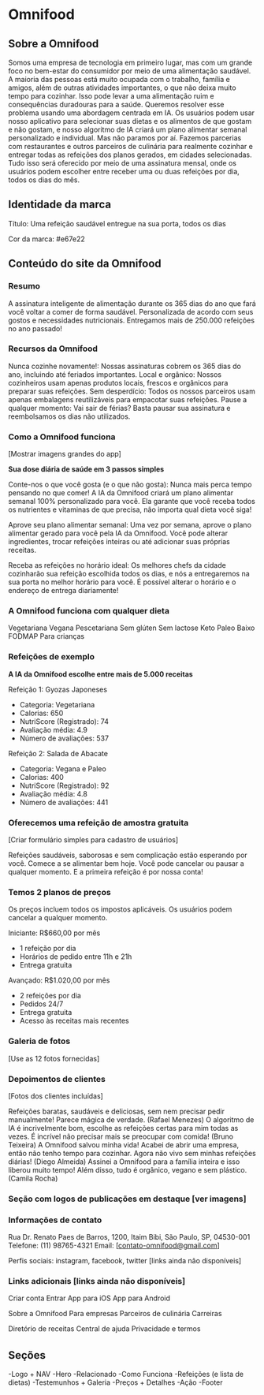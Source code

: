 # Omnifood

## Sobre a Omnifood

Somos uma empresa de tecnologia em primeiro lugar, mas com um grande foco no bem-estar do consumidor por meio de uma alimentação saudável. A maioria das pessoas está muito ocupada com o trabalho, família e amigos, além de outras atividades importantes, o que não deixa muito tempo para cozinhar. Isso pode levar a uma alimentação ruim e consequências duradouras para a saúde. Queremos resolver esse problema usando uma abordagem centrada em IA. Os usuários podem usar nosso aplicativo para selecionar suas dietas e os alimentos de que gostam e não gostam, e nosso algoritmo de IA criará um plano alimentar semanal personalizado e individual. Mas não paramos por aí. Fazemos parcerias com restaurantes e outros parceiros de culinária para realmente cozinhar e entregar todas as refeições dos planos gerados, em cidades selecionadas. Tudo isso será oferecido por meio de uma assinatura mensal, onde os usuários podem escolher entre receber uma ou duas refeições por dia, todos os dias do mês.

## Identidade da marca

Título: Uma refeição saudável entregue na sua porta, todos os dias

Cor da marca: #e67e22

## Conteúdo do site da Omnifood

### Resumo

A assinatura inteligente de alimentação durante os 365 dias do ano que fará você voltar a comer de forma saudável. Personalizada de acordo com seus gostos e necessidades nutricionais. Entregamos mais de 250.000 refeições no ano passado!

### Recursos da Omnifood

Nunca cozinhe novamente!: Nossas assinaturas cobrem os 365 dias do ano, incluindo até feriados importantes.
Local e orgânico: Nossos cozinheiros usam apenas produtos locais, frescos e orgânicos para preparar suas refeições.
Sem desperdício: Todos os nossos parceiros usam apenas embalagens reutilizáveis para empacotar suas refeições.
Pause a qualquer momento: Vai sair de férias? Basta pausar sua assinatura e reembolsamos os dias não utilizados.

### Como a Omnifood funciona

\[Mostrar imagens grandes do app]

**Sua dose diária de saúde em 3 passos simples**

Conte-nos o que você gosta (e o que não gosta): Nunca mais perca tempo pensando no que comer! A IA da Omnifood criará um plano alimentar semanal 100% personalizado para você. Ela garante que você receba todos os nutrientes e vitaminas de que precisa, não importa qual dieta você siga!

Aprove seu plano alimentar semanal: Uma vez por semana, aprove o plano alimentar gerado para você pela IA da Omnifood. Você pode alterar ingredientes, trocar refeições inteiras ou até adicionar suas próprias receitas.

Receba as refeições no horário ideal: Os melhores chefs da cidade cozinharão sua refeição escolhida todos os dias, e nós a entregaremos na sua porta no melhor horário para você. É possível alterar o horário e o endereço de entrega diariamente!

### A Omnifood funciona com qualquer dieta

Vegetariana
Vegana
Pescetariana
Sem glúten
Sem lactose
Keto
Paleo
Baixo FODMAP
Para crianças

### Refeições de exemplo

**A IA da Omnifood escolhe entre mais de 5.000 receitas**

Refeição 1: Gyozas Japoneses

- Categoria: Vegetariana
- Calorias: 650
- NutriScore (Registrado): 74
- Avaliação média: 4.9
- Número de avaliações: 537

Refeição 2: Salada de Abacate

- Categoria: Vegana e Paleo
- Calorias: 400
- NutriScore (Registrado): 92
- Avaliação média: 4.8
- Número de avaliações: 441

### Oferecemos uma refeição de amostra gratuita

\[Criar formulário simples para cadastro de usuários]

Refeições saudáveis, saborosas e sem complicação estão esperando por você. Comece a se alimentar bem hoje. Você pode cancelar ou pausar a qualquer momento. E a primeira refeição é por nossa conta!

### Temos 2 planos de preços

Os preços incluem todos os impostos aplicáveis. Os usuários podem cancelar a qualquer momento.

Iniciante: R$660,00 por mês

- 1 refeição por dia
- Horários de pedido entre 11h e 21h
- Entrega gratuita

Avançado: R$1.020,00 por mês

- 2 refeições por dia
- Pedidos 24/7
- Entrega gratuita
- Acesso às receitas mais recentes

### Galeria de fotos

\[Use as 12 fotos fornecidas]

### Depoimentos de clientes

\[Fotos dos clientes incluídas]

Refeições baratas, saudáveis e deliciosas, sem nem precisar pedir manualmente! Parece mágica de verdade. (Rafael Menezes)
O algoritmo de IA é incrivelmente bom, escolhe as refeições certas para mim todas as vezes. É incrível não precisar mais se preocupar com comida! (Bruno Teixeira)
A Omnifood salvou minha vida! Acabei de abrir uma empresa, então não tenho tempo para cozinhar. Agora não vivo sem minhas refeições diárias! (Diego Almeida)
Assinei a Omnifood para a família inteira e isso liberou muito tempo! Além disso, tudo é orgânico, vegano e sem plástico. (Camila Rocha)

### Seção com logos de publicações em destaque \[ver imagens]

### Informações de contato

Rua Dr. Renato Paes de Barros, 1200, Itaim Bibi, São Paulo, SP, 04530-001
Telefone: (11) 98765-4321
Email: [contato-omnifood@gmail.com]

Perfis sociais: instagram, facebook, twitter \[links ainda não disponíveis]

### Links adicionais \[links ainda não disponíveis]

Criar conta
Entrar
App para iOS
App para Android

Sobre a Omnifood
Para empresas
Parceiros de culinária
Carreiras

Diretório de receitas
Central de ajuda
Privacidade e termos

######

## Seções

-Logo + NAV
-Hero
-Relacionado
-Como Funciona
-Refeições (e lista de dietas)
-Testemunhos + Galeria
-Preços + Detalhes
-Ação
-Footer
